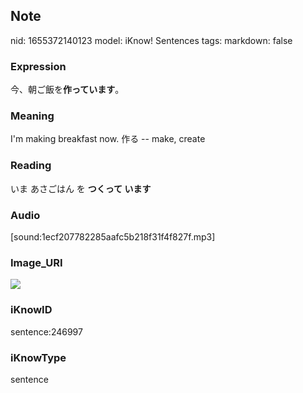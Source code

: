 ## Note
nid: 1655372140123
model: iKnow! Sentences
tags: 
markdown: false

### Expression
今、朝ご飯を<b>作っています</b>。

### Meaning
I'm making breakfast now.
作る -- make, create

### Reading
いま あさごはん を <b>つくって います</b>

### Audio
[sound:1ecf207782285aafc5b218f31f4f827f.mp3]

### Image_URI
<img src="2b8f2c836e5e1b9e8bb06b180490233e.jpg">

### iKnowID
sentence:246997

### iKnowType
sentence

